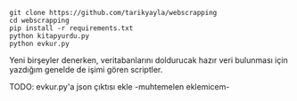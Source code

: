 
    git clone https://github.com/tarikyayla/webscrapping
    cd webscrapping
    pip install -r requirements.txt
    python kitapyurdu.py
    python evkur.py


Yeni birşeyler denerken, veritabanlarını doldurucak hazır veri bulunması için yazdığım genelde de işimi gören scriptler.

TODO: evkur.py'a json çıktısı ekle -muhtemelen eklemicem-
